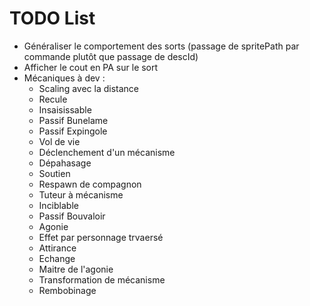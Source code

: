 # TODO List

- Généraliser le comportement des sorts (passage de spritePath par commande plutôt que passage de descId)
- Afficher le cout en PA sur le sort
- Mécaniques à dev : 
  - Scaling avec la distance
  - Recule
  - Insaisissable
  - Passif Bunelame
  - Passif Expingole
  - Vol de vie
  - Déclenchement d'un mécanisme
  - Dépahasage
  - Soutien
  - Respawn de compagnon
  - Tuteur à mécanisme
  - Inciblable
  - Passif Bouvaloir
  - Agonie
  - Effet par personnage trvaersé
  - Attirance
  - Echange
  - Maitre de l'agonie
  - Transformation de mécanisme
  - Rembobinage